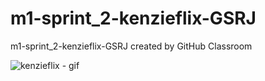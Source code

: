 # m1-sprint_2-kenzieflix-GSRJ
m1-sprint_2-kenzieflix-GSRJ created by GitHub Classroom

![kenzieflix - gif](https://user-images.githubusercontent.com/108104426/182969639-33f07b29-6f82-4d19-9c8d-f1846c19778f.gif)
